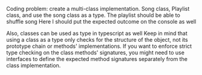Coding problem: 
create a multi-class implementation. Song class, Playlist class, and use the song class as a type. The playlist should be able to shuffle song 
Here I should put the expected outcome on the console as well

Also, classes can be used as type in typescript as well
Keep in mind that using a class as a type only checks for the structure of the object, not its prototype chain or methods' implementations. If you want to enforce strict type checking on the class methods' signatures, you might need to use interfaces to define the expected method signatures separately from the class implementation.
